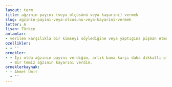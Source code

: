 ```yaml
---
layout: term
title: ağzının payını (veya ölçüsünü veya kayarını) vermek
slug: agzinin-payini-veya-olcusunu-veya-kayarini-vermek
letter: A
lisan: Türkçe
anlamlar:
- verilen karşılıkla bir kimseyi söylediğine veya yaptığına pişman etmek
ozellikler:
- - ''
ornekler:
- - İyi oldu ağzının payını verdiğim, artık bana karşı daha dikkatli olur.
  - Bir temiz ağzının kayarını verdim.
orneklerkaynak:
- - Ahmet Ümit
  - ''
---
```

